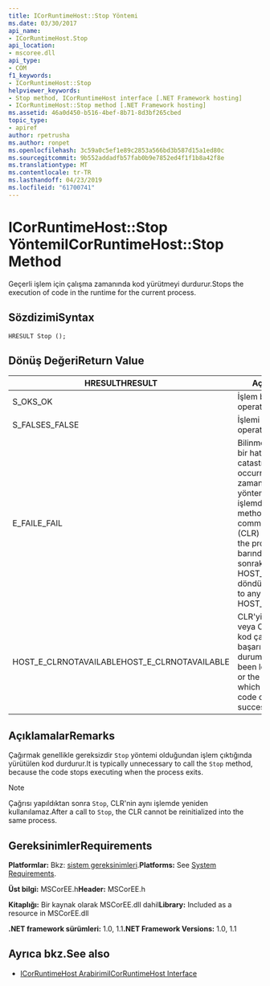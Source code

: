 ```yaml
---
title: ICorRuntimeHost::Stop Yöntemi
ms.date: 03/30/2017
api_name:
- ICorRuntimeHost.Stop
api_location:
- mscoree.dll
api_type:
- COM
f1_keywords:
- ICorRuntimeHost::Stop
helpviewer_keywords:
- Stop method, ICorRuntimeHost interface [.NET Framework hosting]
- ICorRuntimeHost::Stop method [.NET Framework hosting]
ms.assetid: 46a0d450-b516-4bef-8b71-8d3bf265cbed
topic_type:
- apiref
author: rpetrusha
ms.author: ronpet
ms.openlocfilehash: 3c59a0c5ef1e89c2853a566bd3b587d15a1ed80c
ms.sourcegitcommit: 9b552addadfb57fab0b9e7852ed4f1f1b8a42f8e
ms.translationtype: MT
ms.contentlocale: tr-TR
ms.lasthandoff: 04/23/2019
ms.locfileid: "61700741"
---
```

# <a name="icorruntimehoststop-method"></a><span data-ttu-id="ad687-102">ICorRuntimeHost::Stop Yöntemi</span><span class="sxs-lookup"><span data-stu-id="ad687-102">ICorRuntimeHost::Stop Method</span></span>
<span data-ttu-id="ad687-103">Geçerli işlem için çalışma zamanında kod yürütmeyi durdurur.</span><span class="sxs-lookup"><span data-stu-id="ad687-103">Stops the execution of code in the runtime for the current process.</span></span>  
  
## <a name="syntax"></a><span data-ttu-id="ad687-104">Sözdizimi</span><span class="sxs-lookup"><span data-stu-id="ad687-104">Syntax</span></span>  
  
```  
HRESULT Stop ();  
```  
  
## <a name="return-value"></a><span data-ttu-id="ad687-105">Dönüş Değeri</span><span class="sxs-lookup"><span data-stu-id="ad687-105">Return Value</span></span>  
  
|<span data-ttu-id="ad687-106">HRESULT</span><span class="sxs-lookup"><span data-stu-id="ad687-106">HRESULT</span></span>|<span data-ttu-id="ad687-107">Açıklama</span><span class="sxs-lookup"><span data-stu-id="ad687-107">Description</span></span>|  
|-------------|-----------------|  
|<span data-ttu-id="ad687-108">S_OK</span><span class="sxs-lookup"><span data-stu-id="ad687-108">S_OK</span></span>|<span data-ttu-id="ad687-109">İşlem başarılı oldu.</span><span class="sxs-lookup"><span data-stu-id="ad687-109">The operation was successful.</span></span>|  
|<span data-ttu-id="ad687-110">S_FALSE</span><span class="sxs-lookup"><span data-stu-id="ad687-110">S_FALSE</span></span>|<span data-ttu-id="ad687-111">İşlemi tamamlayamadı.</span><span class="sxs-lookup"><span data-stu-id="ad687-111">The operation failed to complete.</span></span>|  
|<span data-ttu-id="ad687-112">E_FAIL</span><span class="sxs-lookup"><span data-stu-id="ad687-112">E_FAIL</span></span>|<span data-ttu-id="ad687-113">Bilinmeyen, geri dönülemez bir hata oluştu.</span><span class="sxs-lookup"><span data-stu-id="ad687-113">An unknown, catastrophic failure occurred.</span></span> <span data-ttu-id="ad687-114">Ortak dil çalışma zamanı (CLR), artık bir yöntem E_FAIL döndürürse, işlemde kullanılamaz.</span><span class="sxs-lookup"><span data-stu-id="ad687-114">If a method returns E_FAIL, the common language runtime (CLR) is no longer usable in the process.</span></span> <span data-ttu-id="ad687-115">Herhangi bir barındırma API'si yapılan sonraki çağrılar HOST_E_CLRNOTAVAILABLE döndürür.</span><span class="sxs-lookup"><span data-stu-id="ad687-115">Subsequent calls to any hosting APIs return HOST_E_CLRNOTAVAILABLE.</span></span>|  
|<span data-ttu-id="ad687-116">HOST_E_CLRNOTAVAILABLE</span><span class="sxs-lookup"><span data-stu-id="ad687-116">HOST_E_CLRNOTAVAILABLE</span></span>|<span data-ttu-id="ad687-117">CLR'yi bir işleme yüklü değil veya CLR içinde yönetilen kod çalıştıramaz veya çağrı başarılı şekilde işleme bir durumda.</span><span class="sxs-lookup"><span data-stu-id="ad687-117">The CLR has not been loaded into a process, or the CLR is in a state in which it cannot run managed code or process the call successfully.</span></span>|  
  
## <a name="remarks"></a><span data-ttu-id="ad687-118">Açıklamalar</span><span class="sxs-lookup"><span data-stu-id="ad687-118">Remarks</span></span>  
 <span data-ttu-id="ad687-119">Çağırmak genellikle gereksizdir `Stop` yöntemi olduğundan işlem çıktığında yürütülen kod durdurur.</span><span class="sxs-lookup"><span data-stu-id="ad687-119">It is typically unnecessary to call the `Stop` method, because the code stops executing when the process exits.</span></span>  
  
> [!NOTE]
>  <span data-ttu-id="ad687-120">Çağrısı yapıldıktan sonra `Stop`, CLR'nin aynı işlemde yeniden kullanılamaz.</span><span class="sxs-lookup"><span data-stu-id="ad687-120">After a call to `Stop`, the CLR cannot be reinitialized into the same process.</span></span>  
  
## <a name="requirements"></a><span data-ttu-id="ad687-121">Gereksinimler</span><span class="sxs-lookup"><span data-stu-id="ad687-121">Requirements</span></span>  
 <span data-ttu-id="ad687-122">**Platformlar:** Bkz: [sistem gereksinimleri](../../../../docs/framework/get-started/system-requirements.md).</span><span class="sxs-lookup"><span data-stu-id="ad687-122">**Platforms:** See [System Requirements](../../../../docs/framework/get-started/system-requirements.md).</span></span>  
  
 <span data-ttu-id="ad687-123">**Üst bilgi:** MSCorEE.h</span><span class="sxs-lookup"><span data-stu-id="ad687-123">**Header:** MSCorEE.h</span></span>  
  
 <span data-ttu-id="ad687-124">**Kitaplığı:** Bir kaynak olarak MSCorEE.dll dahil</span><span class="sxs-lookup"><span data-stu-id="ad687-124">**Library:** Included as a resource in MSCorEE.dll</span></span>  
  
 <span data-ttu-id="ad687-125">**.NET framework sürümleri:** 1.0, 1.1</span><span class="sxs-lookup"><span data-stu-id="ad687-125">**.NET Framework Versions:** 1.0, 1.1</span></span>  
  
## <a name="see-also"></a><span data-ttu-id="ad687-126">Ayrıca bkz.</span><span class="sxs-lookup"><span data-stu-id="ad687-126">See also</span></span>

- [<span data-ttu-id="ad687-127">ICorRuntimeHost Arabirimi</span><span class="sxs-lookup"><span data-stu-id="ad687-127">ICorRuntimeHost Interface</span></span>](../../../../docs/framework/unmanaged-api/hosting/icorruntimehost-interface.md)
